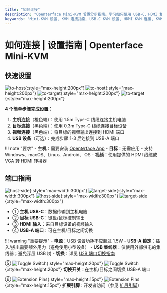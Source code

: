 ```yaml
---
title: "如何连接"
description: "Openterface Mini-KVM 设置分步指南。学习如何使用 USB-C、HDMI 和外设连接来连接您的主机电脑和目标设备。包含接口说明和重要设置提示。"
keywords: "Mini-KVM 设置, KVM 连接指南, USB-C KVM 设置, HDMI KVM 连接, KVM 安装指南, 电脑外设设置, USB 设备连接, KVM 接口指南, 无头电脑设置, KVM 配置"
---
```


# **如何连接** | 设置指南 | Openterface Mini-KVM

## 快速设置

![to-host](https://assets.openterface.com/images/product/to-host.svg#only-light){:style="max-height:200px"} ![to-host](https://assets.openterface.com/images/product/to-host_1.svg#only-dark){:style="max-height:200px"}
![to-target](https://assets.openterface.com/images/product/to-target.svg#only-light){:style="max-height:200px"} ![to-target](https://assets.openterface.com/images/product/to-target_1.svg#only-dark){:style="max-height:200px"}

**4 个简单步骤完成设置：**

1. **主机连接**（橙色端）：使用 1.5m Type-C 线缆连接主机电脑
2. **目标连接**（黑色端）：使用 0.3m Type-C 线缆连接目标设备
3. **视频连接**（黑色端）：将目标的视频输出连接到 HDMI 端口
4. **USB 设备**（可选）：完成步骤 1-3 后连接到 USB-A 端口

!!! note "要求" - **主机**：需要安装 [Openterface App](/app) - **目标**：无需应用 - 支持 Windows、macOS、Linux、Android、iOS - **视频**：使用提供的 HDMI 线缆或 VGA 转 HDMI 转换器

## 端口指南

![host-side](https://assets.openterface.com/images/product/host-htc.svg#only-light){:style="max-width:300px"} ![target-side](https://assets.openterface.com/images/product/target-htc.svg#only-light){:style="max-width:300px"}
![host-side](https://assets.openterface.com/images/product/host-htc_1.svg#only-dark){:style="max-width:300px"} ![target-side](https://assets.openterface.com/images/product/target-htc_1.svg#only-dark){:style="max-width:300px"}

- ① **主机 USB-C**：数据传输到主机电脑
- ② **目标 USB-C**：键盘/鼠标控制输出
- ③ **HDMI 输入**：来自目标设备的视频输入
- ④ **USB-A 端口**：可在主机/目标之间切换

!!! warning "重要提示" - **电源**：USB 设备功耗不应超过 1.5W - **USB-A 锁定**：插入/拔出需要额外用力（避免使用小型设备） - **USB 集线器**：仅使用外部供电的集线器；避免深层 USB 树 - **切换**：详见 [USB 端口切换指南](../usb-switch)

⑤ ![Toggle Switch](https://assets.openterface.com/images/shell-icons/toggle-h-t.svg#only-light){:style="max-height:20px"} ![Toggle Switch](https://assets.openterface.com/images/shell-icons/toggle-h-t_1.svg#only-dark){:style="max-height:20px"} **切换开关**：在主机/目标之间切换 USB-A 端口

⑥ ![Extension Pins](https://assets.openterface.com/images/shell-icons/pins.svg#only-light){:style="max-height:15px"} ![Extension Pins](https://assets.openterface.com/images/shell-icons/pins_1.svg#only-dark){:style="max-height:15px"} **扩展引脚**：开发者访问（参见 [扩展引脚](../extension-pins)）
